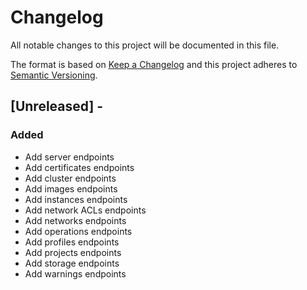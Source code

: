 # Changelog

All notable changes to this project will be documented in this file.

The format is based on [Keep a Changelog](http://keepachangelog.com/en/1.0.0/)
and this project adheres to [Semantic Versioning](http://semver.org/spec/v2.0.0.html).

## [Unreleased] - 

### Added
- Add server endpoints
- Add certificates endpoints
- Add cluster endpoints
- Add images endpoints
- Add instances endpoints
- Add network ACLs endpoints
- Add networks endpoints
- Add operations endpoints
- Add profiles endpoints
- Add projects endpoints
- Add storage endpoints
- Add warnings endpoints
